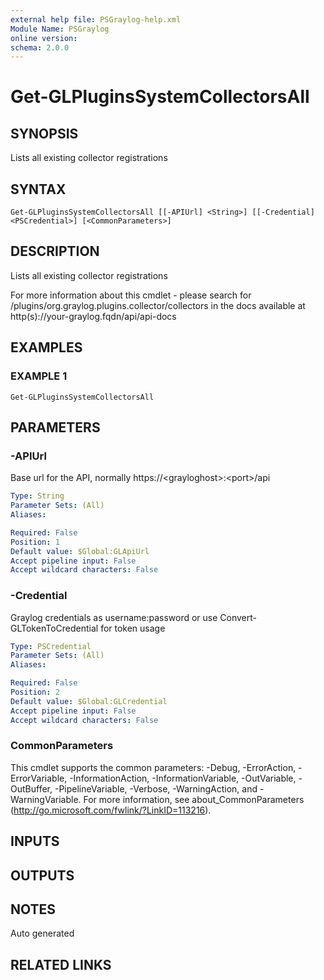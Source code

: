 ```yaml
---
external help file: PSGraylog-help.xml
Module Name: PSGraylog
online version:
schema: 2.0.0
---
```


# Get-GLPluginsSystemCollectorsAll

## SYNOPSIS
Lists all existing collector registrations

## SYNTAX

```
Get-GLPluginsSystemCollectorsAll [[-APIUrl] <String>] [[-Credential] <PSCredential>] [<CommonParameters>]
```

## DESCRIPTION
Lists all existing collector registrations


For more information about this cmdlet - please search for /plugins/org.graylog.plugins.collector/collectors in the docs available at http(s)://your-graylog.fqdn/api/api-docs

## EXAMPLES

### EXAMPLE 1
```
Get-GLPluginsSystemCollectorsAll
```

## PARAMETERS

### -APIUrl
Base url for the API, normally https://\<grayloghost\>:\<port\>/api

```yaml
Type: String
Parameter Sets: (All)
Aliases:

Required: False
Position: 1
Default value: $Global:GLApiUrl
Accept pipeline input: False
Accept wildcard characters: False
```

### -Credential
Graylog credentials as username:password or use Convert-GLTokenToCredential for token usage

```yaml
Type: PSCredential
Parameter Sets: (All)
Aliases:

Required: False
Position: 2
Default value: $Global:GLCredential
Accept pipeline input: False
Accept wildcard characters: False
```

### CommonParameters
This cmdlet supports the common parameters: -Debug, -ErrorAction, -ErrorVariable, -InformationAction, -InformationVariable, -OutVariable, -OutBuffer, -PipelineVariable, -Verbose, -WarningAction, and -WarningVariable. For more information, see about_CommonParameters (http://go.microsoft.com/fwlink/?LinkID=113216).

## INPUTS

## OUTPUTS

## NOTES
Auto generated

## RELATED LINKS
